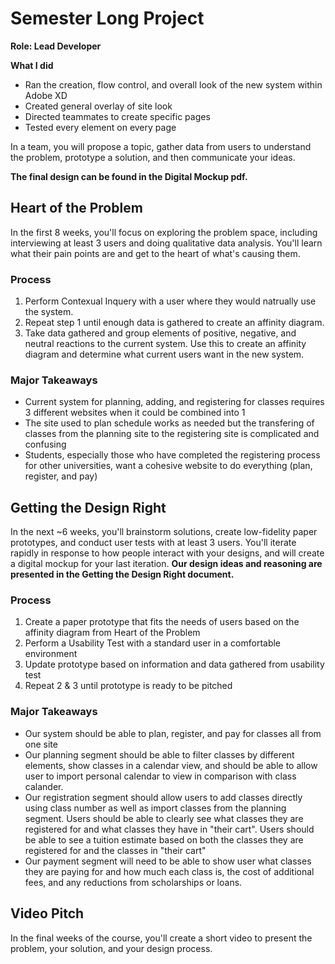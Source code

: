 # Semester Long Project
__Role: Lead Developer__

__What I did__
- Ran the creation, flow control, and overall look of the new system within Adobe XD
- Created general overlay of site look
- Directed teammates to create specific pages
- Tested every element on every page

In a team, you will propose a topic, gather data from users to understand the problem, prototype a solution, and then communicate your ideas.

__The final design can be found in the Digital Mockup pdf.__

## Heart of the Problem
In the first 8 weeks, you'll focus on exploring the problem space, including interviewing at least 3 users and doing qualitative data analysis. You'll learn what their pain points are and get to the heart of what's causing them. 

### Process
1. Perform Contexual Inquery with a user where they would natrually use the system.
2. Repeat step 1 until enough data is gathered to create an affinity diagram.
3. Take data gathered and group elements of positive, negative, and neutral reactions to the current system. Use this to create an affinity diagram and determine what current users want in the new system.

### Major Takeaways
- Current system for planning, adding, and registering for classes requires 3 different websites when it could be combined into 1
- The site used to plan schedule works as needed but the transfering of classes from the planning site to the registering site is complicated and confusing
- Students, especially those who have completed the registering process for other universities, want a cohesive website to do everything (plan, register, and pay)

## Getting the Design Right
In the next ~6 weeks, you'll brainstorm solutions, create low-fidelity paper prototypes, and conduct user tests with at least 3 users. You'll iterate rapidly in response to how people interact with your designs, and will create a digital mockup for your last iteration. __Our design ideas and reasoning are presented in the Getting the Design Right document.__

### Process
1. Create a paper prototype that fits the needs of users based on the affinity diagram from Heart of the Problem
2. Perform a Usability Test with a standard user in a comfortable environment
3. Update prototype based on information and data gathered from usability test
4. Repeat 2 & 3 until prototype is ready to be pitched

### Major Takeaways
- Our system should be able to plan, register, and pay for classes all from one site
- Our planning segment should be able to filter classes by different elements, show classes in a calendar view, and should be able to allow user to import personal calendar to view in comparison with class calander.
- Our registration segment should allow users to add classes directly using class number as well as import classes from the planning segment. Users should be able to clearly see what classes they are registered for and what classes they have in "their cart". Users should be able to see a tuition estimate based on both the classes they are registered for and the classes in "their cart"
- Our payment segment will need to be able to show user what classes they are paying for and how much each class is, the cost of additional fees, and any reductions from scholarships or loans.

## Video Pitch

In the final weeks of the course, you'll create a short video to present the problem, your solution, and your design process.
